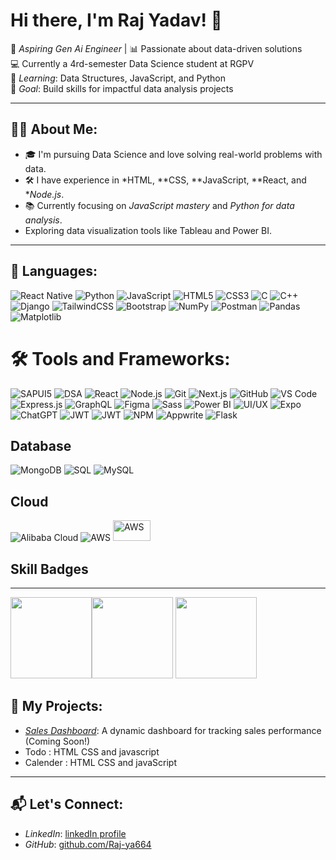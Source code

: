   
# Hi there, I'm Raj Yadav! 👋 
  
🌟 *Aspiring Gen* *Ai* *Engineer* | 📊 Passionate about data-driven solutions  
💻 Currently a 4rd-semester Data Science student at RGPV  
🌱 *Learning*: Data Structures, JavaScript, and Python  
🎯 *Goal*: Build skills for impactful data analysis projects
    
---            

## 👩‍💻 About Me:
- 🎓 I'm pursuing Data Science and love solving real-world problems with data.
- 🛠️ I have experience in *HTML, **CSS, **JavaScript, **React, and **Node.js*.
- 📚 Currently focusing on *JavaScript mastery* and *Python for data analysis*.
-  Exploring data visualization tools like Tableau and Power BI.

---


## 🚀 Languages:
![React Native](https://img.shields.io/badge/React_Native-61DAFB?style=for-the-badge&logo=react&logoColor=white)
![Python](https://img.shields.io/badge/-Python-3776AB?logo=python&logoColor=white&style=for-the-badge)
![JavaScript](https://img.shields.io/badge/-JavaScript-F7DF1E?logo=javascript&logoColor=black&style=for-the-badge)
![HTML5](https://img.shields.io/badge/-HTML5-E34F26?logo=html5&logoColor=white&style=for-the-badge)
![CSS3](https://img.shields.io/badge/-CSS3-1572B6?logo=css3&logoColor=white&style=for-the-badge)
![C](https://img.shields.io/badge/-C-A8B9CC?logo=c&logoColor=white&style=for-the-badge)
![C++](https://img.shields.io/badge/-C++-00599C?logo=c%2B%2B&logoColor=white&style=for-the-badge) 
![Django](https://img.shields.io/badge/Django-092E20?style=for-the-badge&logo=django&logoColor=white)
![TailwindCSS](https://img.shields.io/badge/Tailwind_CSS-38B2AC?style=for-the-badge&logo=tailwind-css&logoColor=white)
![Bootstrap](https://img.shields.io/badge/Bootstrap-563D7C?style=for-the-badge&logo=bootstrap&logoColor=white)
![NumPy](https://img.shields.io/badge/NumPy-013243?style=for-the-badge&logo=numpy&logoColor=white)
![Postman](https://img.shields.io/badge/Postman-FF6C37?style=for-the-badge&logo=postman&logoColor=white)
![Pandas](https://img.shields.io/badge/Pandas-150458?style=for-the-badge&logo=pandas&logoColor=white)
![Matplotlib](https://img.shields.io/badge/Matplotlib-11557C?style=for-the-badge&logo=matplotlib&logoColor=white)

# 🛠️ Tools and Frameworks:
![SAPUI5](https://img.shields.io/badge/SAPUI5-0FAAFF?style=for-the-badge&logo=sap&logoColor=white)
![DSA](https://img.shields.io/badge/DSA-000000?style=for-the-badge&logo=codeforces&logoColor=white)
![React](https://img.shields.io/badge/-React-61DAFB?logo=react&logoColor=black&style=for-the-badge)
![Node.js](https://img.shields.io/badge/-Node.js-339933?logo=node.js&logoColor=white&style=for-the-badge)
![Git](https://img.shields.io/badge/-Git-F05032?logo=git&logoColor=white&style=for-the-badge)
![Next.js](https://img.shields.io/badge/-Next.js-000000?logo=next.js&logoColor=white&style=for-the-badge)
![GitHub](https://img.shields.io/badge/-GitHub-181717?logo=github&logoColor=white&style=for-the-badge)
![VS Code](https://img.shields.io/badge/-VS%20Code-007ACC?logo=visual-studio-code&logoColor=white&style=for-the-badge)
![Express.js](https://img.shields.io/badge/Express.js-000000?style=for-the-badge&logo=express&logoColor=white)
![GraphQL](https://img.shields.io/badge/GraphQL-E10098?style=for-the-badge&logo=graphql&logoColor=white)
![Figma](https://img.shields.io/badge/Figma-F24E1E?style=for-the-badge&logo=figma&logoColor=white)
![Sass](https://img.shields.io/badge/Sass-CC6699?style=for-the-badge&logo=sass&logoColor=white)
![Power BI](https://img.shields.io/badge/Power%20BI-F2C811?style=for-the-badge&logo=power-bi&logoColor=black)
![UI/UX](https://img.shields.io/badge/UI%2FUX-FF5722?style=for-the-badge&logo=figma&logoColor=white)
![Expo](https://img.shields.io/badge/Expo-000020?style=for-the-badge&logo=expo&logoColor=white)
![ChatGPT](https://img.shields.io/badge/ChatGPT-white?style=for-the-badge&logo=openai&logoColor=000000)
![JWT](https://img.shields.io/badge/JWT-000000?style=for-the-badge&logo=jsonwebtokens&logoColor=white)
![JWT](https://img.shields.io/badge/JWT%20Token-%F0%9F%94%90%20Secure-FF0066?style=for-the-badge&logo=jsonwebtokens&logoColor=white)
![NPM](https://img.shields.io/badge/NPM-CB3837?style=for-the-badge&logo=npm&logoColor=white)
![Appwrite](https://img.shields.io/badge/Appwrite-F02E65?style=for-the-badge&logo=appwrite&logoColor=white)
![Flask](https://img.shields.io/badge/Flask-000000?style=for-the-badge&logo=flask&logoColor=white)


## Database 
![MongoDB](https://img.shields.io/badge/-MongoDB-47A248?logo=mongodb&logoColor=white&style=for-the-badge)
![SQL](https://img.shields.io/badge/-SQL-CC2927?logo=microsoft-sql-server&logoColor=white&style=for-the-badge)
![MySQL](https://img.shields.io/badge/MySQL-4479A1?style=for-the-badge&logo=mysql&logoColor=white)


## Cloud 
![Alibaba Cloud](https://img.shields.io/badge/-Alibaba%20Cloud-FF6A00?logo=alibaba-cloud&logoColor=white&style=for-the-badge)
![AWS](https://img.shields.io/badge/AWS%20Cloud-FF9900?style=for-the-badge&logo=amazonaws&logoColor=white)
<img  height=33px  width =60px src="https://a0.awsstatic.com/libra-css/images/logos/aws_logo_smile_1200x630.png" alt="AWS" width="120"/>


## Skill Badges 
---

<img height =130px src="https://images.credly.com/size/680x680/images/b38a42e0-dc58-4ce2-b6c0-28d978e8aaad/image.png"/><img height =130px src="https://images.credly.com/images/68c0b94d-f6ac-40b1-a0e0-921439eb092e/image.png"/>
<img height =130px src="https://www.netacad.com/p/ff9e491c-49be-4734-803e-a79e6e83dab1/badges/badge-images/0f955028-4823-40e6-a22e-8bf0bdfa07e9.png"/>
## 🌟 My Projects:
-  *[Sales Dashboard](#)*: A dynamic dashboard for tracking sales performance (Coming Soon!)
-  Todo : HTML CSS and javascript
-  Calender : HTML CSS and javaScript

---

## 📬 Let's Connect:
- *LinkedIn*: [linkedIn profile](https://www.linkedin.com/in/raj-yadav-661665320?utm_source=share&utm_campaign=share_via&utm_content=profile&utm_medium=android_app
)
- *GitHub*: [github.com/Raj-ya664](https://github.com/Raj-ya664)















